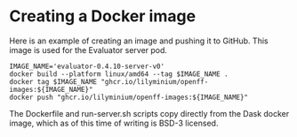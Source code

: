 # Creating a Docker image


Here is an example of creating an image and pushing it to GitHub. This image is used for the Evaluator server pod.

```
IMAGE_NAME='evaluator-0.4.10-server-v0'
docker build --platform linux/amd64 --tag $IMAGE_NAME .
docker tag $IMAGE_NAME "ghcr.io/lilyminium/openff-images:${IMAGE_NAME}"
docker push "ghcr.io/lilyminium/openff-images:${IMAGE_NAME}"
```

The Dockerfile and run-server.sh scripts copy directly from the Dask docker image, which as of this time of writing is BSD-3 licensed.